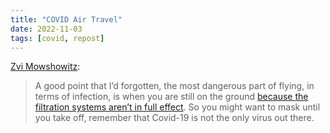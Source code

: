 ```yaml
---
title: "COVID Air Travel"
date: 2022-11-03
tags: [covid, repost]
---
```


[Zvi Mowshowitz](https://thezvi.substack.com/p/covid-11322-asking-forgiveness):

> A good point that I’d forgotten, the most dangerous part of flying, in terms of infection, is when you are still on the ground [because the filtration systems aren’t in full effect](https://twitter.com/AlecStapp/status/1587186956945039363). So you might want to mask until you take off, remember that Covid-19 is not the only virus out there.